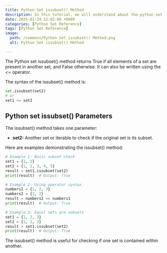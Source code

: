```yaml
---
title: Python Set issubset() Method 
description: In this tutorial, we will understand about the python set issubset() method and its uses.
date: 2025-01-24 22:02:00 +0800
categories: [Python Set Reference]
tags: [Python Set Reference]
image:
  path: /commons/Python Set issubset() Method.png
  alt: Python Set issubset() Method 

---
```


<script type="text/javascript">
	atOptions = {
		'key' : '98858c4e91885e00ea9926beee01c03e',
		'format' : 'iframe',
		'height' : 90,
		'width' : 728,
		'params' : {}
	};
</script>
<script type="text/javascript" src="https://www.highperformanceformat.com/98858c4e91885e00ea9926beee01c03e/invoke.js"></script>
The Python set issubset() method returns True if all elements of a set are present in another set, and False otherwise. It can also be written using the <= operator.

<script type="text/javascript">
	atOptions = {
		'key' : '98858c4e91885e00ea9926beee01c03e',
		'format' : 'iframe',
		'height' : 90,
		'width' : 728,
		'params' : {}
	};
</script>
<script type="text/javascript" src="https://www.highperformanceformat.com/98858c4e91885e00ea9926beee01c03e/invoke.js"></script>
The syntax of the issubset() method is:

```python
set.issubset(set2)
# or
set1 <= set2
```

## Python set issubset() Parameters

The issubset() method takes one parameter:

* **set2:** Another set or iterable to check if the original set is its subset.

<script type="text/javascript">
	atOptions = {
		'key' : '98858c4e91885e00ea9926beee01c03e',
		'format' : 'iframe',
		'height' : 90,
		'width' : 728,
		'params' : {}
	};
</script>
<script type="text/javascript" src="https://www.highperformanceformat.com/98858c4e91885e00ea9926beee01c03e/invoke.js"></script>
Here are examples demonstrating the issubset() method:

```python
# Example 1: Basic subset check
set1 = {1, 2}
set2 = {1, 2, 3, 4, 5}
result = set1.issubset(set2)
print(result)  # Output: True

# Example 2: Using operator syntax
numbers1 = {1, 2, 3}
numbers2 = {1, 2}
result = numbers2 <= numbers1
print(result)  # Output: True

# Example 3: Equal sets are subsets
set1 = {1, 2, 3}
set2 = {1, 2, 3}
result = set1.issubset(set2)
print(result)  # Output: True
```

The issubset() method is useful for checking if one set is contained within another.